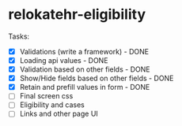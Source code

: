 # relokatehr-eligibility

Tasks:
- [X] Validations (write a framework) - DONE
- [X] Loading api values - DONE
- [X] Validation based on other fields - DONE
- [X] Show/Hide fields based on other fields - DONE
- [X] Retain and prefill values in form - DONE
- [ ] Final screen css
- [ ] Eligibility and cases
- [ ] Links and other page UI